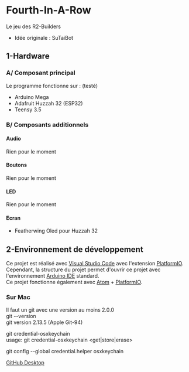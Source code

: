 # Fourth-In-A-Row

Le jeu des R2-Builders  

- Idée originale : SuTaiBot
 

## 1-Hardware

### A/ Composant principal

Le programme fonctionne sur : (testé)

- Arduino Mega
- Adafruit Huzzah 32 (ESP32)
- Teensy 3.5

### B/ Composants additionnels

#### Audio

Rien pour le moment

#### Boutons

Rien pour le moment

#### LED

Rien pour le moment

#### Ecran

- Featherwing Oled pour Huzzah 32

## 2-Environnement de développement

Ce projet est réalisé avec [Visual Studio Code](https://code.visualstudio.com) avec l'extension [PlatformIO](http://platformio.org).  
Cependant, la structure du projet permet d'ouvrir ce projet avec l'environnement [Arduino IDE](https://www.arduino.cc/en/Main/Software) standard.  
Ce projet fonctionne également avec [Atom](https://atom.io) + [PlatformIO](http://platformio.org).  

### Sur Mac

Il faut un git avec une version au moins 2.0.0  
git --version  
git version 2.13.5 (Apple Git-94)  
  
git credential-osxkeychain  
usage: git credential-osxkeychain <get|store|erase>  
  
git config --global credential.helper osxkeychain  

[GitHub Desktop](https://desktop.github.com)
